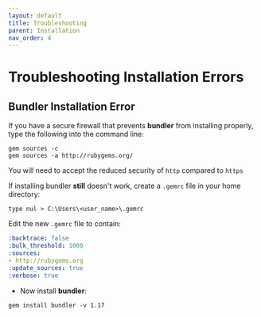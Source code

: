 ```yaml
---
layout: default
title: Troubleshooting
parent: Installation
nav_order: 4
---
```


# Troubleshooting Installation Errors

## Bundler Installation Error

If you have a secure firewall that prevents **bundler** from installing properly, type the following into the command line:

`gem sources -c`  
`gem sources -a http://rubygems.org/`

You will need to accept the reduced security of `http` compared to `https`  

If installing bundler **still** doesn't work, create a `.gemrc` file in your home directory:

```terminal
type nul > C:\Users\<user_name>\.gemrc
```

Edit the new `.gemrc` file to contain:

```yml
:backtrace: false
:bulk_threshold: 1000
:sources:
- http://rubygems.org
:update_sources: true
:verbose: true
```

- Now install **bundler**:

```terminal
gem install bundler -v 1.17
```